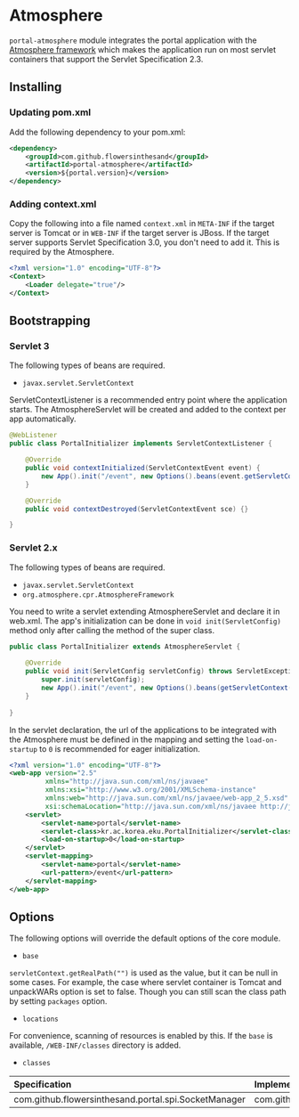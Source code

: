 # Atmosphere
`portal-atmosphere` module integrates the portal application with the [Atmosphere framework](https://github.com/atmosphere/atmosphere/) which makes the application run on most servlet containers that support the Servlet Specification 2.3. 

## Installing
### Updating pom.xml
Add the following dependency to your pom.xml:
```xml
<dependency>
    <groupId>com.github.flowersinthesand</groupId>
    <artifactId>portal-atmosphere</artifactId>
    <version>${portal.version}</version>
</dependency>
```

### Adding context.xml
Copy the following into a file named `context.xml` in `META-INF` if the target server is Tomcat or in `WEB-INF` if the target server is JBoss. If the target server supports Servlet Specification 3.0, you don't need to add it. This is required by the Atmosphere.
```xml
<?xml version="1.0" encoding="UTF-8"?>
<Context>
    <Loader delegate="true"/>
</Context>
```

## Bootstrapping

### Servlet 3
The following types of beans are required. 
 * `javax.servlet.ServletContext`
 
ServletContextListener is a recommended entry point where the application starts. The AtmosphereServlet will be created and added to the context per app automatically.

```java
@WebListener
public class PortalInitializer implements ServletContextListener {

    @Override
    public void contextInitialized(ServletContextEvent event) {
        new App().init("/event", new Options().beans(event.getServletContext())).register();
    }

    @Override
    public void contextDestroyed(ServletContextEvent sce) {}

}
```

### Servlet 2.x
The following types of beans are required.
 * `javax.servlet.ServletContext`
 * `org.atmosphere.cpr.AtmosphereFramework`

You need to write a servlet extending AtmosphereServlet and declare it in web.xml. The app's initialization can be done in `void init(ServletConfig)` method only after calling the method of the super class.

```java
public class PortalInitializer extends AtmosphereServlet {
    
    @Override
    public void init(ServletConfig servletConfig) throws ServletException {
        super.init(servletConfig);
        new App().init("/event", new Options().beans(getServletContext(), framework)).register();
    }
    
}

```

In the servlet declaration, the url of the applications to be integrated with the Atmosphere must be defined in the mapping and setting the `load-on-startup` to `0` is recommended for eager initialization.

```xml
<?xml version="1.0" encoding="UTF-8"?>
<web-app version="2.5" 
         xmlns="http://java.sun.com/xml/ns/javaee" 
         xmlns:xsi="http://www.w3.org/2001/XMLSchema-instance"
         xmlns:web="http://java.sun.com/xml/ns/javaee/web-app_2_5.xsd"
         xsi:schemaLocation="http://java.sun.com/xml/ns/javaee http://java.sun.com/xml/ns/javaee/web-app_2_5.xsd">
    <servlet>
        <servlet-name>portal</servlet-name>
        <servlet-class>kr.ac.korea.eku.PortalInitializer</servlet-class>
        <load-on-startup>0</load-on-startup>
    </servlet>
    <servlet-mapping>
        <servlet-name>portal</servlet-name>
        <url-pattern>/event</url-pattern>
    </servlet-mapping>
</web-app>
```

## Options
The following options will override the default options of the core module.

* `base`

`servletContext.getRealPath("")` is used as the value, but it can be null in some cases. For example, the case where servlet container is Tomcat and unpackWARs option is set to false. Though you can still scan the class path by setting `packages` option. 

* `locations`

For convenience, scanning of resources is enabled by this. If the `base` is available, `/WEB-INF/classes` directory is added.

* `classes`

|Specification|Implementation
|:--|:--
|com.github.flowersinthesand.portal.spi.SocketManager|com.github.flowersinthesand.portal.atmosphere.AtmosphereSocketManager